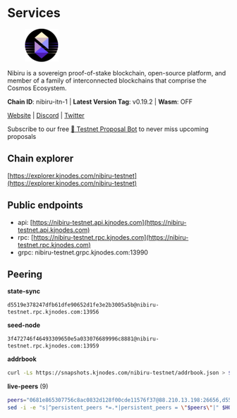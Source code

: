 # Services

<figure><img src="https://raw.githubusercontent.com/kj89/cosmos-images/main/logos/nibiru.png" alt=""><figcaption></figcaption></figure>

Nibiru is a sovereign proof-of-stake blockchain, open-source platform,  and member of a family of interconnected blockchains that comprise the Cosmos Ecosystem.

**Chain ID**: nibiru-itn-1 | **Latest Version Tag**: v0.19.2 | **Wasm**: OFF

[Website](https://nibiru.fi) | [Discord](https://discord.gg/nibirufi) | [Twitter](https://twitter.com/NibiruChain)



Subscribe to our free [🤖 Testnet Proposal Bot](https://t.me/kjnodes_testnet_proposal_bot) to never miss upcoming proposals


## Chain explorer
[https://explorer.kjnodes.com/nibiru-testnet](https://explorer.kjnodes.com/nibiru-testnet)

## Public endpoints

* api: [https://nibiru-testnet.api.kjnodes.com](https://nibiru-testnet.api.kjnodes.com)
* rpc: [https://nibiru-testnet.rpc.kjnodes.com](https://nibiru-testnet.rpc.kjnodes.com)
* grpc: nibiru-testnet.grpc.kjnodes.com:13990

## Peering

**state-sync**

```text
d5519e378247dfb61dfe90652d1fe3e2b3005a5b@nibiru-testnet.rpc.kjnodes.com:13956
```

**seed-node**

```text
3f472746f46493309650e5a033076689996c8881@nibiru-testnet.rpc.kjnodes.com:13959
```

**addrbook**
```bash
curl -Ls https://snapshots.kjnodes.com/nibiru-testnet/addrbook.json > $HOME/.nibid/config/addrbook.json
```

**live-peers** (9)
```bash
peers="0681e865307756c8ac0832d128f00cde11576f37@88.210.13.198:26656,d5519e378247dfb61dfe90652d1fe3e2b3005a5b@65.109.68.190:13956,072975554bef679c2fa798e0e29b7606c2c20073@38.242.248.93:26656,b3a2a298c6a84c503253d120e3eee0c54cea90fd@137.184.193.235:20356,a10fd4adadd7ca8f430ad88ffdc93366e9471b00@149.102.135.51:26656,61c3b93bc69ed2b209ffbf959c4a5701e6eb7416@95.217.163.250:26656,19fd0e304b15b5ce7abbbf27779eac77ca08fc23@65.109.157.236:46656,bd4e84bd7b14201661c958c6cb6a1de2a27078ed@95.217.156.62:26656,e2ad22b7cefbddd747c29d90882561e566ff2d3e@65.109.50.106:26656"
sed -i -e "s|^persistent_peers *=.*|persistent_peers = \"$peers\"|" $HOME/.nibid/config/config.toml
```
